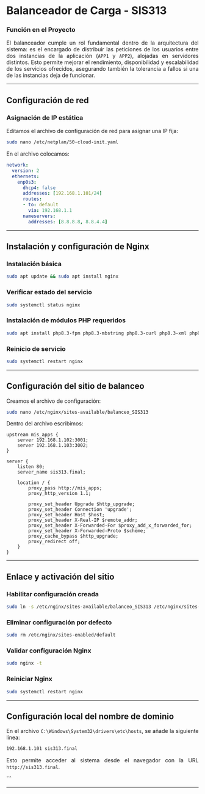 # Balanceador de Carga - SIS313

<div align="justify">

### Función en el Proyecto

El balanceador cumple un rol fundamental dentro de la arquitectura del sistema: es el encargado de distribuir las peticiones de los usuarios entre dos instancias de la aplicación (`APP1` y `APP2`), alojadas en servidores distintos. Esto permite mejorar el rendimiento, disponibilidad y escalabilidad de los servicios ofrecidos, asegurando también la tolerancia a fallos si una de las instancias deja de funcionar.

---

## Configuración de red

### Asignación de IP estática

Editamos el archivo de configuración de red para asignar una IP fija:

```bash
sudo nano /etc/netplan/50-cloud-init.yaml
````

En el archivo colocamos:

```yaml
network:
  version: 2
  ethernets:
    enp0s3:
      dhcp4: false
      addresses: [192.168.1.101/24]
      routes:
      - to: default
        via: 192.168.1.1
      nameservers:
        addresses: [8.8.8.8, 8.8.4.4]
```

---

## Instalación y configuración de Nginx

### Instalación básica

```bash
sudo apt update && sudo apt install nginx
```

### Verificar estado del servicio

```bash
sudo systemctl status nginx
```

### Instalación de módulos PHP requeridos

```bash
sudo apt install php8.3-fpm php8.3-mbstring php8.3-curl php8.3-xml php8.3-mysql php8.3-zip
```

###  Reinicio de servicio

```bash
sudo systemctl restart nginx
```

---

##  Configuración del sitio de balanceo

Creamos el archivo de configuración:

```bash
sudo nano /etc/nginx/sites-available/balanceo_SIS313
```

Dentro del archivo escribimos:

```nginx
upstream mis_apps {
    server 192.168.1.102:3001;
    server 192.168.1.103:3002;
}

server {
    listen 80;
    server_name sis313.final;

    location / {
        proxy_pass http://mis_apps;
        proxy_http_version 1.1;

        proxy_set_header Upgrade $http_upgrade;
        proxy_set_header Connection 'upgrade';
        proxy_set_header Host $host;
        proxy_set_header X-Real-IP $remote_addr;
        proxy_set_header X-Forwarded-For $proxy_add_x_forwarded_for;
        proxy_set_header X-Forwarded-Proto $scheme;
        proxy_cache_bypass $http_upgrade;
        proxy_redirect off;
    }
}
```

---

##  Enlace y activación del sitio

###  Habilitar configuración creada

```bash
sudo ln -s /etc/nginx/sites-available/balanceo_SIS313 /etc/nginx/sites-enabled/
```

###  Eliminar configuración por defecto

```bash
sudo rm /etc/nginx/sites-enabled/default
```

###  Validar configuración Nginx

```bash
sudo nginx -t
```

###  Reiniciar Nginx

```bash
sudo systemctl restart nginx
```

---

##  Configuración local del nombre de dominio

En el archivo `C:\Windows\System32\drivers\etc\hosts`, se añade la siguiente línea:

```bash
192.168.1.101 sis313.final
```

Esto permite acceder al sistema desde el navegador con la URL `http://sis313.final`.

</div>
```

---

